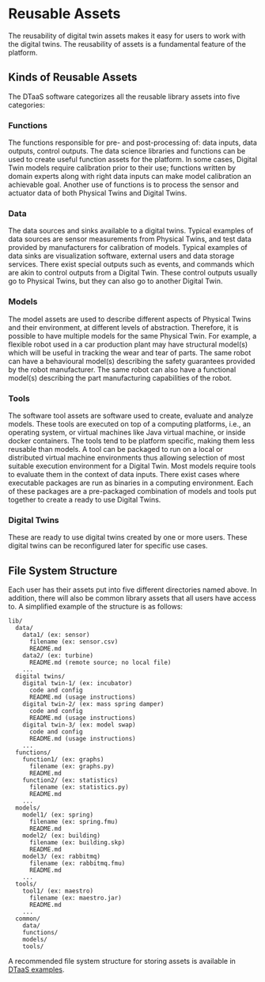 # Reusable Assets

The reusability of digital twin assets makes it easy for users to work with the digital twins. The reusability of assets is a fundamental feature of the platform.

## Kinds of Reusable Assets

The DTaaS software categorizes all the reusable library assets into five categories:

### Functions

The functions responsible for pre- and post-processing of: data inputs, data outputs, control outputs. The data science libraries and functions can be used to create useful function assets for the platform.
In some cases, Digital Twin models require calibration prior to their use; functions written by domain experts along with right data inputs can make model calibration an achievable goal. Another use of functions is to process the sensor and actuator data of both Physical Twins and Digital Twins.

### Data

The data sources and sinks available to a digital twins. Typical examples of data sources are sensor measurements from  Physical Twins, and test data provided by manufacturers for calibration of models. Typical examples of data sinks are visualization software, external users and data storage services. There exist special outputs such as events, and commands which are akin to control outputs from a Digital Twin. These control outputs usually go to Physical Twins, but they can also go to another Digital Twin.

### Models

The model assets are used to describe different aspects of Physical Twins and their environment, at different levels of abstraction. Therefore, it is possible to have multiple models for the same Physical Twin. For example, a flexible robot used in a car production plant may have structural model(s) which will be useful in tracking the wear and tear of parts. The same robot can have a behavioural model(s) describing the safety guarantees provided by the robot manufacturer. The same robot can also have a functional model(s) describing the part manufacturing capabilities of the robot.

### Tools

The software tool assets are software used to create, evaluate and analyze models. These tools are executed on top of a computing platforms, i.e., an operating system, or virtual machines like Java virtual machine, or inside docker containers. The tools tend to be platform specific, making them less reusable than models. 
A tool can be packaged to run on a local or distributed virtual machine environments thus allowing selection of most suitable execution environment for a Digital Twin. 
Most models require tools to evaluate them in the context of data inputs. 
There exist cases where executable packages are run as binaries in a computing environment. Each of these packages are a pre-packaged combination of models and tools put together to create a ready to use Digital Twins.

### Digital Twins

These are ready to use digital twins created by one or more users. These digital twins can be reconfigured later for specific use cases.

## File System Structure

Each user has their assets put into five different directories named above. In addition, there will also be common library assets that all users have access to. A simplified example of the structure is as follows:

```text
lib/
  data/
    data1/ (ex: sensor)
      filename (ex: sensor.csv)
      README.md
    data2/ (ex: turbine)
      README.md (remote source; no local file)
    ...
  digital twins/
    digital twin-1/ (ex: incubator)
      code and config
      README.md (usage instructions)
    digital twin-2/ (ex: mass spring damper)
      code and config
      README.md (usage instructions)
    digital twin-3/ (ex: model swap)
      code and config
      README.md (usage instructions)
    ...
  functions/
    function1/ (ex: graphs)
      filename (ex: graphs.py)
      README.md
    function2/ (ex: statistics)
      filename (ex: statistics.py)
      README.md
    ...
  models/
    model1/ (ex: spring)
      filename (ex: spring.fmu)
      README.md
    model2/ (ex: building)
      filename (ex: building.skp)
      README.md
    model3/ (ex: rabbitmq)
      filename (ex: rabbitmq.fmu)
      README.md
    ...
  tools/
    tool1/ (ex: maestro)
      filename (ex: maestro.jar)
      README.md
    ...
  common/
    data/
    functions/
    models/
    tools/
```

A recommended file system structure for storing assets is available in [DTaaS examples](https://github.com/INTO-CPS-Association/DTaaS-examples).

